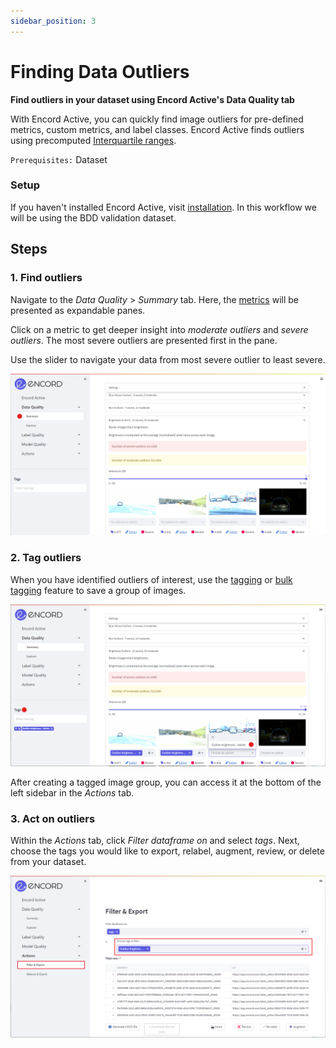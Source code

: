 ```yaml
---
sidebar_position: 3
---
```


# Finding Data Outliers

**Find outliers in your dataset using Encord Active's Data Quality tab**

With Encord Active, you can quickly find image outliers for pre-defined metrics, custom metrics, and label classes.
Encord Active finds outliers using precomputed [Interquartile ranges](../../pages/data-quality/summary).

`Prerequisites:` Dataset

### Setup

If you haven't installed Encord Active, visit [installation](../../installation). In this workflow we will be using the BDD validation dataset.

## Steps

### 1. Find outliers

Navigate to the _Data Quality_ > _Summary_ tab. Here, the [metrics](category/metrics) will be presented as expandable panes.

Click on a metric to get deeper insight into _moderate outliers_ and _severe outliers_. The most severe outliers are presented first in the pane.

Use the slider to navigate your data from most severe outlier to least severe.

![data-quality-outliers.png](../../images/data-quality-outliers.png)

### 2. Tag outliers

When you have identified outliers of interest, use the [tagging](../tags) or [bulk tagging](../tags) feature to save a group of images.

![data-quality-outliers-tagging.png](../../images/data-quality-outliers-tagging.png)

After creating a tagged image group, you can access it at the bottom of the left sidebar in the _Actions_ tab.

### 3. Act on outliers

Within the _Actions_ tab, click _Filter dataframe on_ and select _tags_. Next, choose the tags you would like to export, relabel, augment, review, or delete from your dataset.

![data-quality-outliers-action.png](../../images/data-quality-outliers-action.png)
